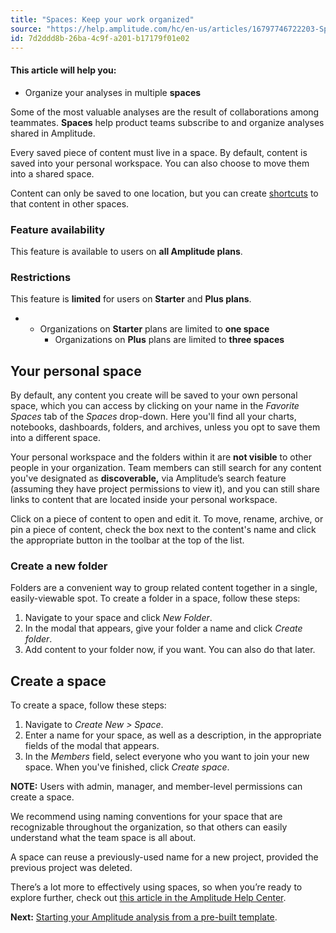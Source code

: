 ```yaml
---
title: "Spaces: Keep your work organized"
source: "https://help.amplitude.com/hc/en-us/articles/16797746722203-Spaces-Keep-your-work-organized"
id: 7d2ddd8b-26ba-4c9f-a201-b17179f01e02
---
```


#### This article will help you:

* Organize your analyses in multiple **spaces**

Some of the most valuable analyses are the result of collaborations among teammates. **Spaces** help product teams subscribe to and organize analyses shared in Amplitude.

Every saved piece of content must live in a space. By default, content is saved into your personal workspace. You can also choose to move them into a shared space.

Content can only be saved to one location, but you can create [shortcuts](/analytics/collaborate-with-spaces) to that content in other spaces.

### Feature availability

This feature is available to users on **all Amplitude plans**.

### Restrictions

This feature is **limited** for users on **Starter** and **Plus plans**. 

* * Organizations on **Starter** plans are limited to **one space**
	* Organizations on **Plus** plans are limited to **three spaces**

## Your personal space

By default, any content you create will be saved to your own personal space, which you can access by clicking on your name in the *Favorite Spaces* tab of the *Spaces* drop-down. Here you'll find all your charts, notebooks, dashboards, folders, and archives, unless you opt to save them into a different space.

Your personal workspace and the folders within it are **not visible** to other people in your organization. Team members can still search for any content you've designated as **discoverable,** via Amplitude’s search feature (assuming they have project permissions to view it), and you can still share links to content that are located inside your personal workspace.

Click on a piece of content to open and edit it. To move, rename, archive, or pin a piece of content, check the box next to the content's name and click the appropriate button in the toolbar at the top of the list.

### Create a new folder

Folders are a convenient way to group related content together in a single, easily-viewable spot. To create a folder in a space, follow these steps:

1. Navigate to your space and click *New Folder*.
2. In the modal that appears, give your folder a name and click *Create folder*.
3. Add content to your folder now, if you want. You can also do that later.

## Create a space

To create a space, follow these steps:

1. Navigate to *Create New > Space*.
2. Enter a name for your space, as well as a description, in the appropriate fields of the modal that appears.
3. In the *Members* field, select everyone who you want to join your new space. When you've finished, click *Create space*.  
  
**NOTE:** Users with admin, manager, and member-level permissions can create a space.

We recommend using naming conventions for your space that are recognizable throughout the organization, so that others can easily understand what the team space is all about.

A space can reuse a previously-used name for a new project, provided the previous project was deleted. 

There’s a lot more to effectively using spaces, so when you’re ready to explore further, check out [this article in the Amplitude Help Center](/analytics/collaborate-with-spaces).

**Next:** [Starting your Amplitude analysis from a pre-built template](/get-started/start-from-template).
